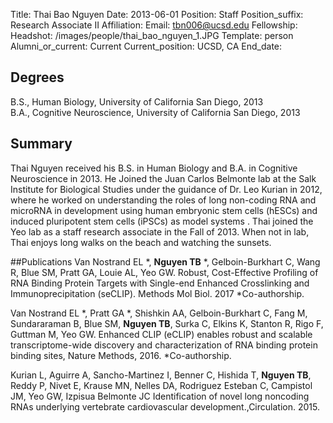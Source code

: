 Title: Thai Bao Nguyen
Date: 2013-06-01
Position: Staff
Position_suffix: Research Associate II
Affiliation:
Email: tbn006@ucsd.edu
Fellowship:
Headshot: /images/people/thai_bao_nguyen_1.JPG
Template: person
Alumni_or_current: Current
Current_position: UCSD, CA
End_date: 
<!-- Status: draft -->

## Degrees
B.S., Human Biology, University of California San Diego, 2013<br>
B.A., Cognitive Neuroscience, University of California San Diego, 2013<br>
## Summary
Thai Nguyen received his B.S. in Human Biology and B.A. in Cognitive Neuroscience in 2013. He Joined the Juan Carlos Belmonte lab at the Salk Institute for Biological Studies under the guidance of Dr. Leo Kurian in 2012, where he worked on understanding the roles of long non-coding RNA and microRNA in development using human embryonic stem cells (hESCs) and induced pluripotent stem cells (iPSCs) as model systems . Thai joined the Yeo lab as a staff research associate in the Fall of 2013. When not in lab, Thai enjoys long walks on the beach and watching the sunsets.

##Publications
Van Nostrand EL *, **Nguyen TB** *, Gelboin-Burkhart C, Wang R, Blue SM, Pratt GA, Louie AL, Yeo GW. Robust, Cost-Effective Profiling of RNA Binding Protein Targets
with Single-end Enhanced Crosslinking and Immunoprecipitation (seCLIP). Methods Mol Biol. 2017  *Co-authorship.


Van Nostrand EL *, Pratt GA *, Shishkin AA, Gelboin-Burkhart C, Fang M, Sundararaman B, Blue SM, **Nguyen TB**, Surka C, Elkins K, Stanton R, Rigo F, Guttman M, Yeo GW. Enhanced CLIP (eCLIP) enables robust and scalable transcriptome-wide discovery and characterization of RNA binding protein binding sites, Nature Methods, 2016. *Co-authorship.  

Kurian L, Aguirre A, Sancho-Martinez I, Benner C, Hishida T, **Nguyen TB**, Reddy P, Nivet E, Krause MN, Nelles DA, Rodriguez Esteban C, Campistol JM, Yeo GW, Izpisua Belmonte JC Identification of novel long noncoding RNAs underlying vertebrate cardiovascular development.,Circulation. 2015. 